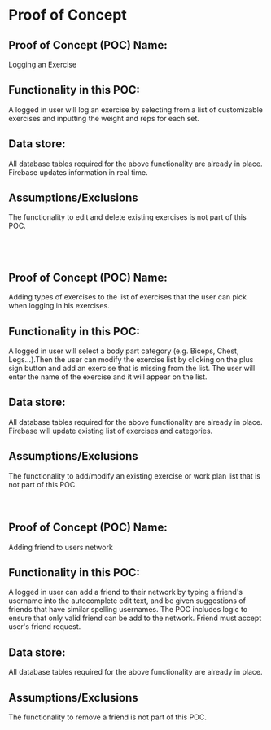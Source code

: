 # Proof of Concept

## Proof of Concept (POC) Name:
Logging an Exercise

## Functionality in this POC:
A logged in user will log an exercise by selecting from a list of customizable exercises and inputting the weight and reps for each set.

## Data store:
All database tables required for the above functionality are already in place. Firebase updates information in real time.

## Assumptions/Exclusions
The functionality to edit and delete existing exercises is not part of this POC.  
<br> 
<br> 
<br>

## Proof of Concept (POC) Name:
Adding types of exercises to the list of exercises that the user can pick when logging in his exercises.
     
## Functionality in this POC:
A logged in user will select a body part category (e.g. Biceps, Chest, Legs...).Then the user can modify the exercise list by clicking on the plus sign button and add an exercise that is missing from the list. The user will enter the name of the exercise and it will appear on the list.
    
## Data store:
All database tables required for the above functionality are already in place. Firebase will update existing list of exercises and categories.    
     
## Assumptions/Exclusions
The functionality to add/modify an existing exercise or work plan list that is not part of this POC.
<br> 
<br> 
<br>
## Proof of Concept (POC) Name:
Adding friend to users network

## Functionality in this POC:
A logged in user can add a friend to their network by typing  a friend's username into the autocomplete edit text, and be given suggestions of friends that have similar spelling usernames. The POC includes logic to ensure that only valid friend can be add to the network. Friend must accept user's friend request.

## Data store:
All database tables required for the above functionality are already in place.

## Assumptions/Exclusions
The functionality to remove a friend is not part of this POC.
